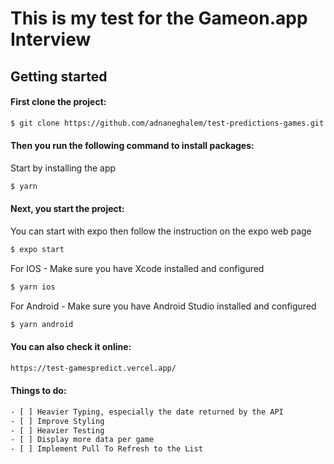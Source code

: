 # This is my test for the Gameon.app Interview

## Getting started

#### First clone the project:

```bash
$ git clone https://github.com/adnaneghalem/test-predictions-games.git
```

#### Then you run the following command to install packages:

Start by installing the app

```bash
$ yarn
```

#### Next, you start the project:

You can start with expo then follow the instruction on the expo web page

```bash
$ expo start
```
For IOS - Make sure you have Xcode installed and configured

```bash
$ yarn ios
```

For Android - Make sure you have Android Studio installed and configured

```bash
$ yarn android
```

#### You can also check it online:

```bash
https://test-gamespredict.vercel.app/
```

#### Things to do:

```bash
- [ ] Heavier Typing, especially the date returned by the API
- [ ] Improve Styling
- [ ] Heavier Testing
- [ ] Display more data per game
- [ ] Implement Pull To Refresh to the List
```
